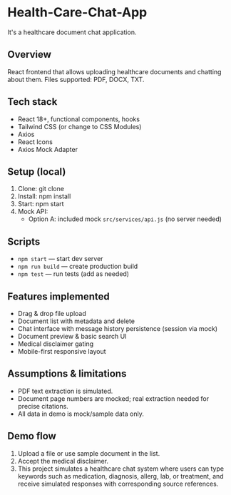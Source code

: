 # Health-Care-Chat-App
It's a healthcare document chat application.
## Overview
React frontend that allows uploading healthcare documents and chatting about them. Files supported: PDF, DOCX, TXT.

## Tech stack
- React 18+, functional components, hooks
- Tailwind CSS (or change to CSS Modules)
- Axios
- React Icons
- Axios Mock Adapter

## Setup (local)
1. Clone:
   git clone <repo-url>
2. Install:
   npm install
3. Start:
   npm start
4. Mock API:
   - Option A: included mock `src/services/api.js` (no server needed)
   

## Scripts
- `npm start` — start dev server
- `npm run build` — create production build
- `npm test` — run tests (add as needed)

## Features implemented
- Drag & drop file upload 
- Document list with metadata and delete
- Chat interface with message history persistence (session via mock)
- Document preview & basic search UI
- Medical disclaimer gating
- Mobile-first responsive layout

## Assumptions & limitations
- PDF text extraction is simulated.
- Document page numbers are mocked; real extraction needed for precise citations.
- All data in demo is mock/sample data only.

## Demo flow
1. Upload a file or use sample document in the list.
2. Accept the medical disclaimer.
3. This project simulates a healthcare chat system where users can type keywords such as medication, diagnosis, allerg, lab, or treatment, and receive simulated responses with corresponding source references.
